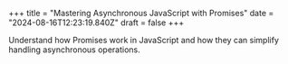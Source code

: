 +++
title = "Mastering Asynchronous JavaScript with Promises"
date = "2024-08-16T12:23:19.840Z"
draft = false
+++

  Understand how Promises work in JavaScript and how they can simplify handling asynchronous operations.
        